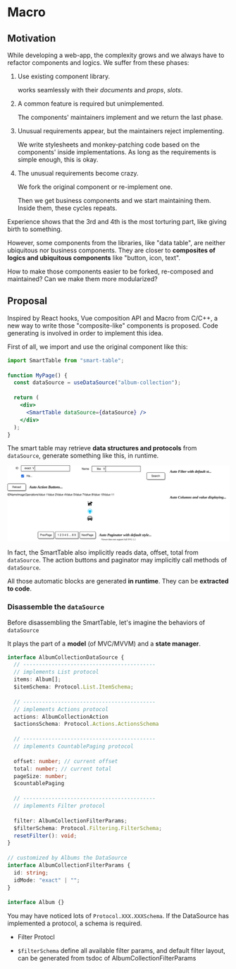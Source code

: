 # Macro

## Motivation

While developing a web-app, the complexity grows and we always have to refactor components and logics. We suffer from these phases:

1. Use existing component library.

   works seamlessly with their _documents_ and _props_, _slots_.

2. A common feature is required but unimplemented.

   The components' maintainers implement and we return the last phase.

3. Unusual requirements appear, but the maintainers reject implementing.

   We write stylesheets and monkey-patching code based on the components' inside implementations. As long as the requirements is simple enough, this is okay.

4. The unusual requirements become crazy.

   We fork the original component or re-implement one.

   Then we get business components and we start maintaining them. Inside them, these cycles repeats.

Experience shows that the 3rd and 4th is the most torturing part, like giving birth to something.

However, some components from the libraries, like "data table", are neither ubiquitous nor business components.
They are closer to **composites of logics and ubiquitous components** like "button, icon, text".

How to make those components easier to be forked, re-composed and maintained? Can we make them more modularized?

## Proposal

Inspired by React hooks, Vue composition API and Macro from C/C++, a new way to write those "composite-like" components is proposed. Code generating is involved in order to implement this idea.

First of all, we import and use the original component like this:

```jsx
import SmartTable from "smart-table";

function MyPage() {
  const dataSource = useDataSource("album-collection");

  return (
    <div>
      <SmartTable dataSource={dataSource} />
    </div>
  );
}
```

The smart table may retrieve **data structures and protocols** from `dataSource`, generate something like this, in runtime.

![](./figure1-basic-smart-table.drawio.svg)

In fact, the SmartTable also implicitly reads data, offset, total from `dataSource`. The action buttons and paginator may implicitly call methods of `dataSource`.

All those automatic blocks are generated **in runtime**. They can be **extracted to code**.

### Disassemble the `dataSource`

Before disassembling the SmartTable, let's imagine the behaviors of `dataSource`

It plays the part of a **model** (of MVC/MVVM) and a **state manager**.

```ts
interface AlbumCollectionDataSource {
  // ------------------------------------------
  // implements List protocol
  items: Album[];
  $itemSchema: Protocol.List.ItemSchema;

  // ------------------------------------------
  // implements Actions protocol
  actions: AlbumCollectionAction
  $actionsSchema: Protocol.Actions.ActionsSchema

  // ------------------------------------------
  // implements CountablePaging protocol

  offset: number; // current offset
  total: number; // current total
  pageSize: number;
  $countablePaging

  // ------------------------------------------
  // implements Filter protocol

  filter: AlbumCollectionFilterParams;
  $filterSchema: Protocol.Filtering.FilterSchema;
  resetFilter(): void;
}

// customized by Albums the DataSource
interface AlbumCollectionFilterParams {
  id: string;
  idMode: "exact" | "";
}

interface Album {}
```

You may have noticed lots of `Protocol.XXX.XXXSchema`. If the DataSource has implemented a protocol, a schema is required.

- Filter Protocl

- `$filterSchema` define all available filter params, and default filter layout, can be generated from tsdoc of AlbumCollectionFilterParams
